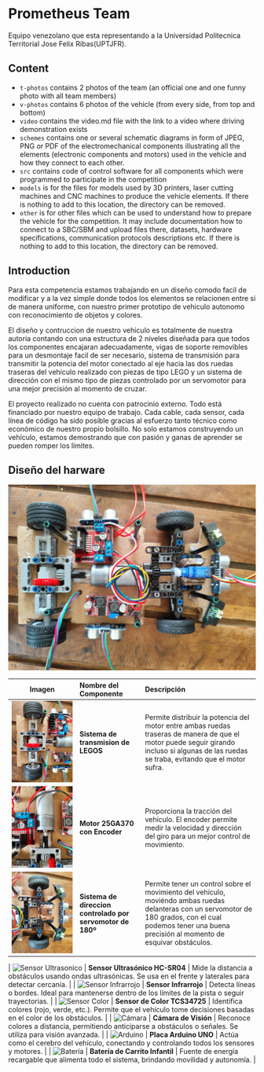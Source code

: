Prometheus Team
====

Equipo venezolano que esta representando a la Universidad Politecnica Territorial Jose Felix Ribas(UPTJFR).

## Content

* `t-photos` contains 2 photos of the team (an official one and one funny photo with all team members)
* `v-photos` contains 6 photos of the vehicle (from every side, from top and bottom)
* `video` contains the video.md file with the link to a video where driving demonstration exists
* `schemes` contains one or several schematic diagrams in form of JPEG, PNG or PDF of the electromechanical components illustrating all the elements (electronic components and motors) used in the vehicle and how they connect to each other.
* `src` contains code of control software for all components which were programmed to participate in the competition
* `models` is for the files for models used by 3D printers, laser cutting machines and CNC machines to produce the vehicle elements. If there is nothing to add to this location, the directory can be removed.
* `other` is for other files which can be used to understand how to prepare the vehicle for the competition. It may include documentation how to connect to a SBC/SBM and upload files there, datasets, hardware specifications, communication protocols descriptions etc. If there is nothing to add to this location, the directory can be removed.

## Introduction
Para esta competencia estamos trabajando en un diseño comodo facil de modificar y a la vez simple donde todos los elementos se relacionen entre si de manera uniforme, con nuestro primer prototipo de vehiculo autonomo con reconocimiento de objetos y colores. 
 
El diseño y contruccion de nuestro vehiculo es totalmente de nuestra autoria contando con una estructura de 2 niveles diseñada para que todos los componentes encajaran adecuadamente, vigas de soporte removibles para un desmontaje facil de ser necesario, sistema de transmisión para transmitir la potencia del motor conectado al eje hacia las dos ruedas traseras del vehículo realizado con piezas de tipo LEGO y un sistema de dirección con el mismo tipo de piezas controlado por un servomotor para una mejor precisión al momento de cruzar.

El proyecto realizado no cuenta con patrocinio externo. Todo está financiado por nuestro equipo de trabajo. Cada cable, cada sensor, cada línea de código ha sido posible gracias al esfuerzo tanto técnico como económico de nuestro propio bolsillo. No solo estamos construyendo un vehículo, estamos demostrando que con pasión y ganas de aprender se pueden romper los límites.


## Diseño del harware
![control principal](other/primer_nivel.jpg)

| Imagen | Nombre del Componente | Descripción |
|:------:|:----------------------|:------------|
| ![transmision](other/transmision.jpg) | **Sistema de transmision de LEGOS** | Permite distribuir la potencia del motor entre ambas ruedas traseras de manera de que el motor puede seguir girando incluso si algunas de las ruedas se traba, evitando que el motor sufra. |
| ![Motor](other/encaje_motor.jpg) | **Motor 25GA370 con Encoder** | Proporciona la tracción del vehículo. El encoder permite medir la velocidad y dirección del giro para un mejor control de movimiento. |
| ![Direccion](other/direccion.jpg) | **Sistema de direccion controlado por servomotor de 180º** | Permite tener un control sobre el movimiento del vehículo, moviéndo ambas ruedas delanteras con un servomotor de 180 grados, con el cual podemos tener una buena precisión al momento de esquivar obstáculos. |



| ![Sensor Ultrasonico](other/ultrasonico.jpg) | **Sensor Ultrasónico HC-SR04** | Mide la distancia a obstáculos usando ondas ultrasónicas. Se usa en el frente y laterales para detectar cercanía. |
| ![Sensor Infrarrojo](other/infrarrojo.jpg) | **Sensor Infrarrojo** | Detecta líneas o bordes. Ideal para mantenerse dentro de los límites de la pista o seguir trayectorias. |
| ![Sensor Color](other/color_sensor.jpg) | **Sensor de Color TCS34725** | Identifica colores (rojo, verde, etc.). Permite que el vehículo tome decisiones basadas en el color de los obstáculos. |
| ![Cámara](other/camara.jpg) | **Cámara de Visión** | Reconoce colores a distancia, permitiendo anticiparse a obstáculos o señales. Se utiliza para visión avanzada. |
| ![Arduino](other/arduino.jpg) | **Placa Arduino UNO** | Actúa como el cerebro del vehículo, conectando y controlando todos los sensores y motores. |
| ![Batería](other/bateria.jpg) | **Batería de Carrito Infantil** | Fuente de energía recargable que alimenta todo el sistema, brindando movilidad y autonomía. |




